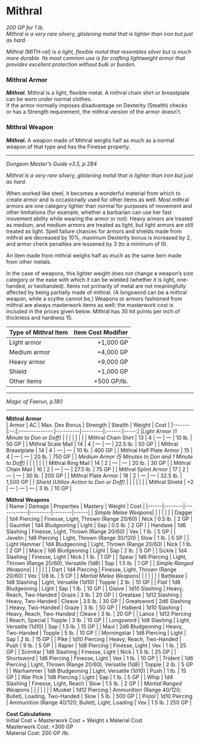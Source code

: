 # Mithral
*200 GP for 1 lb.*  
*Mithral is a very rare silvery, glistening metal that is lighter than iron but just as hard.*

*Mithral (MITH-ral) is a light, flexible metal that resembles silver but is much more durable. Its most common use is for crafting lightweight armor that provides excellent protection without bulk or burden.*

### Mithral Armor
***Mithral.*** Mithral is a light, flexible metal. A mithral chain shirt or breastplate can be worn under normal clothes.  
If the armor normally imposes disadvantage on Dexterity (Stealth) checks or has a Strength requirement, the mithral version of the armor doesn't.

### Mithral Weapon
***Mithral.*** A weapon made of Mithral weighs half as much as a normal weapon of that type and has the Finesse property.


---
*Dungeon Master's Guide v3.5, p.284*

*Mithral is a very rare silvery, glistening metal that is lighter than iron but just as hard.*

When worked like steel, it becomes a wonderful material from which to create armor and is occasionally used for other items as well. Most mithral armors are one category lighter than normal for purposes of movement and other limitations (for example, whether a barbarian can use her fast movement ability while wearing the armor or not). Heavy armors are treated as medium, and medium armors are treated as light, but light armors are still treated as light. Spell failure chances for armors and shields made from mithral are decreased by 10%, maximum Dexterity bonus is increased by 2, and armor check penalties are lessened by 3 (to a minimum of 0).

An item made from mithral weighs half as much as the same item made from other metals.

In the case of weapons, this lighter weight does not change a weapon’s size category or the ease with which it can be wielded (whether it is light, one-handed, or twohanded). Items not primarily of metal are not meaningfully affected by being partially made of mithral. (A longsword can be a mithral weapon, while a scythe cannot be.) Weapons or armors fashioned from mithral are always masterwork items as well; the masterwork cost is included in the prices given below. Mithral has 30 hit points per inch of thickness and hardness 15.

| Type of Mithral Item | Item Cost Modifier |
|----------------------|-------------------:|
| Light armor          | +1,000 GP          |
| Medium armor         | +4,000 GP          |
| Heavy armor          | +9,000 GP          |
| Shield               | +1,000 GP          |
| Other items          | +500 GP/lb.        |


---
*Magic of Faerun, p.180*


---
**Mithral Armor**  
| Armor | AC | Max. Dex Bonus | Strength | Stealth | Weight | Cost |
|-------|:--:|:--------------:|----------|---------|:------:|-----:|
|*Light Armor (1 Minute to Don or Doff)* | | | | | | |
| Mithral Chain Shirt | 13 | 4 | — | — | 10 lb. | 50 GP |
| Mithral Scale Mail | 14 | 4 | — | — | 22.5 lb. | 50 GP |
| Mithral Breastplate | 14 | 4 | — | — | 10 lb. | 400 GP |
| Mithral Half Plate Armor | 15 | 4 | — | — | 20 lb. | 750 GP |
| *Medium Armor (5 Minutes to Don and 1 Minute to Doff)* | | | | | |
| Mithral Ring Mail | 14 | 2 | — | — | 20 lb. | 30 GP |
| Mithral Chain Mail | 16 | 2 | — | — | 27.5 lb. | 75 GP |
| Mithral Splint Armor | 17 | 2 | — | — | 30 lb. | 200 GP |
| Mithral Plate Armor | 18 | 2 | — | — | 32.5 lb. | 1,500 GP |
| *Shield (Utilize Action to Don or Doff)* | | | | | |
| Mithral Shield | +2 | — | — | — | 3 lb. | 10 GP |

**Mithral Weapons**  
| Name | Damage | Properties | Mastery | Weight | Cost |
|------|--------|------------|---------|--------|------|
| *Simple Melee Weapons*|  |  |  |  |  |
| Dagger | 1d4 Piercing | Finesse, Light, Thrown (Range 20/60) | Nick | 0.5 lb. | 2 GP |
| Gauntlet | 1d4 Bludgeoning | Light | Sap | 0.5 lb. | 2 GP |
| Handaxe | 1d6 Slashing | Finesse, Light, Thrown (Range 20/60) | Vex | 1 lb. | 5 GP |
| Javelin | 1d6 Piercing | Light, Thrown (Range 30/120) | Slow | 1 lb. | 5 SP |
| Light Hammer | 1d4 Bludgeoning | Light, Thrown (Range 20/60) | Nick | 1 lb. | 2 GP |
| Mace | 1d6 Bludgeoning | Light | Sap | 2 lb. | 5 GP |
| Sickle | 1d4 Slashing | Finesse, Light | Nick | 1 lb. | 1 GP |
| Spear | 1d6 Piercing | Light, Thrown (Range 20/60), Versatile (1d8) | Sap | 1.5 lb. | 1 GP |
| *Simple Ranged Weapons*|  |  |  |  |  |
| Dart | 1d4 Piercing | Finesse, Light, Thrown (Range 20/60) | Vex | 1/8 lb. | 5 CP |
| *Martial Melee Weapons*|  |  |  |  |  |
| Battleaxe | 1d8 Slashing | Light, Versatile (1d10) | Topple | 2 lb. | 10 GP |
| Flail | 1d8 Bludgeoning | Light | Sap | 1 lb. | 10 GP |
| Glaive | 1d10 Slashing | Heavy, Reach, Two-Handed | Graze | 3 lb. | 20 GP |
| Greataxe | 1d12 Slashing | Heavy, Two-Handed | Cleave | 3.5 lb. | 30 GP |
| Greatsword | 2d6 Slashing | Heavy, Two-Handed | Graze | 3 lb. | 50 GP |
| Halberd | 1d10 Slashing | Heavy, Reach, Two-Handed | Cleave | 3 lb. | 20 GP |
| Lance | 1d12 Piercing | Reach, Special | Topple | 3 lb. | 10 GP |
| Longsword | 1d8 Slashing | Light, Versatile (1d10) | Sap | 1.5 lb. | 15 GP |
| Maul | 2d6 Bludgeoning | Heavy, Two-Handed | Topple | 5 lb. | 10 GP |
| Morningstar | 1d8 Piercing | Light | Sap | 2 lb. | 15 GP |
| Pike | 1d10 Piercing | Heavy, Reach, Two-Handed | Push | 9 lb. | 5 GP |
| Rapier | 1d8 Piercing | Finesse, Light | Vex | 1 lb. | 25 GP |
| Scimitar | 1d6 Slashing | Finesse, Light | Nick | 1.5 lb. | 25 GP |
| Shortsword | 1d6 Piercing | Finesse, Light | Vex | 1 lb. | 10 GP |
| Trident | 1d6 Piercing | Light, Thrown (Range 20/60), Versatile (1d8) | Topple | 2 lb. | 5 GP |
| Warhammer | 1d8 Bludgeoning | Light, Versatile (1d10) | Push | 1 lb. | 15 GP |
| War Pick | 1d8 Piercing | Light | Sap | 1 lb. | 5 GP |
| Whip | 1d4 Slashing | Finesse, Light, Reach | Slow | 1.5 lb. | 2 GP |
| *Martial Ranged Weapons* |  |  |  |  |  |
| Musket | 1d12 Piercing | Ammunition (Range 40/120; Bullet), Loading, Two-Handed | Slow | 5 lb. | 500 GP |
| Pistol | 1d10 Piercing | Ammunition (Range 40/120; Bullet), Light, Loading | Vex | 1.5 lb. | 250 GP |

**Cost Calculations**  
Initial Cost + Masterwork Cost + Weight x Material Cost  
Masterwork Cost: +300 GP  
Material Cost: 200 GP /lb.  